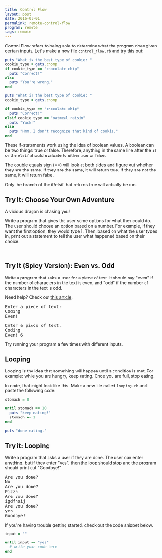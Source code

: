 ```yaml
---
title: Control Flow
layout: post
date: 2016-01-01
permalink: remote-control-flow
program: remote
tags: remote
---
```


Control Flow refers to being able to determine what the program does given certain inputs. Let's make a new file `control_flow.rb` and try this out:

```ruby
puts "What is the best type of cookie: "
cookie_type = gets.chomp
if cookie_type == "chocolate chip"
  puts "Correct!"
else
  puts "You're wrong."
end
```

```ruby
puts "What is the best type of cookie: "
cookie_type = gets.chomp

if cookie_type == "chocolate chip"
  puts "Correct!"
elsif cookie_type == "oatmeal raisin"
  puts "Yuck!"
else
  puts "Hmm. I don't recognize that kind of cookie."
end
```

These if-statements work using the idea of boolean values. A boolean can be two things: true or false. Therefore, anything in the same line after the `if` or the `elsif` should evaluate to either true or false. 

The double equals sign (==) will look at both sides and figure out whether they are the same. If they are the same, it will return true. If they are not the same, it will return false. 

Only the branch of the if/elsif that returns true will actually be run. 

<div class="try-it">
<h2>Try It: Choose Your Own Adventure</h2>

<p>A vicious dragon is chasing you!</p> 

<p>Write a program that gives the user some options for what they could do. The user should choose an option based on a number. For example, if they want the first option, they would type 1. Then, based on what the user types in, print out a statement to tell the user what happened based on their choice.</p>
</div>

<br>

<div class="try-it">
<h2>Try It (Spicy Version): Even vs. Odd</h2>

<p>Write a program that asks a user for a piece of text. It should say "even" if the number of characters in the text is even, and "odd" if the number of characters in the text is odd.</p>

<p>Need help? Check out <a href="https://riptutorial.com/ruby/example/16995/even-and-odd-numbers" title="">this article</a>.</p>
<p></p>

<pre>Enter a piece of text:
Coding
Even!</pre>

<pre>Enter a piece of text:
Coding
Even! 6</pre>
Try running your program a few times with different inputs.
</div>



## Looping

Looping is the idea that something will happen until a condition is met. For example: while you are hungry, keep eating. Once you are full, stop eating.

In code, that might look like this. Make a new file called `looping.rb` and paste the following code: 

```ruby
stomach = 0

until stomach == 10
  puts "keep eating!"
  stomach += 1
end

puts "done eating."
```

<div class="try-it">
<h2>Try it: Looping</h2>

<p>Write a program that asks a user if they are done. The user can enter anything, but if they enter "yes", then the loop should stop and the program should print out "Goodbye!"</p>

<pre>Are you done?
No
Are you done?
Pizza
Are you done?
igdfhsij
Are you done?
yes
Goodbye!</pre>
If you're having trouble getting started, check out the code snippet below.
</div>

```ruby
input = ""

until input == "yes"
  # write your code here
end
```
